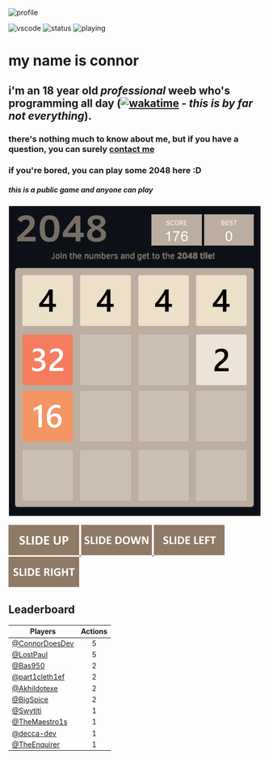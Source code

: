 ![profile](https://discord.c99.nl/widget/theme-3/744603004493365330.png)

![vscode](https://dev.discordprofiles.me/badge/vscode/744603004493365330)
![status](https://dev.discordprofiles.me/badge/status/744603004493365330?simple=true)
![playing](https://dev.discordprofiles.me/badge/playing/744603004493365330)

# my name is connor
## i'm an 18 year old *professional* weeb who's programming all day ([![wakatime](https://wakatime.com/badge/user/b2333aba-310c-4dc1-b38d-616928f60374.svg)](https://wakatime.com/@b2333aba-310c-4dc1-b38d-616928f60374) - _this is by far not everything_). 
### there's nothing much to know about me, but if you have a question, you can surely [contact me](mailto:connor@zerotwo.wtf)

### if you're bored, you can play some 2048 here :D

##### this is a public game and anyone can play

<!-- 2048GameBoard -->
<img src="https://github.com/ConnorDoesDev/ConnorDoesDev/blob/main/Data/gameboard.png" width="500"/>
<!-- 2048GameBoard -->

<!-- 2048GameActions -->
<a href="https://github.com/ConnorDoesDev/ConnorDoesDev/issues/new?title=2048|slideUp&body=Just+push+'Submit+new+issue'.+You+don't+need+to+do+anything+else."> <img src="Assets/slideUp.png"/> </a> <a href="https://github.com/ConnorDoesDev/ConnorDoesDev/issues/new?title=2048|slideDown&body=Just+push+'Submit+new+issue'.+You+don't+need+to+do+anything+else."> <img src="Assets/slideDown.png"/> </a> <a href="https://github.com/ConnorDoesDev/ConnorDoesDev/issues/new?title=2048|slideLeft&body=Just+push+'Submit+new+issue'.+You+don't+need+to+do+anything+else."> <img src="Assets/slideLeft.png"/> </a> <a href="https://github.com/ConnorDoesDev/ConnorDoesDev/issues/new?title=2048|slideRight&body=Just+push+'Submit+new+issue'.+You+don't+need+to+do+anything+else."> <img src="Assets/slideRight.png"/> </a>
<!-- 2048GameActions -->

## Leaderboard

<!-- 2048Ranking -->
| Players | Actions |
|---------------|:---------:|
| [@ConnorDoesDev](https://github.com/ConnorDoesDev) | 5 |
| [@LostPaul](https://github.com/LostPaul) | 5 |
| [@Bas950](https://github.com/Bas950) | 2 |
| [@part1cleth1ef](https://github.com/part1cleth1ef) | 2 |
| [@Akhildotexe](https://github.com/Akhildotexe) | 2 |
| [@BigSpice](https://github.com/BigSpice) | 2 |
| [@Swytiti](https://github.com/Swytiti) | 1 |
| [@TheMaestro1s](https://github.com/TheMaestro1s) | 1 |
| [@decca-dev](https://github.com/decca-dev) | 1 |
| [@TheEnquirer](https://github.com/TheEnquirer) | 1 |
<!-- 2048Ranking -->
